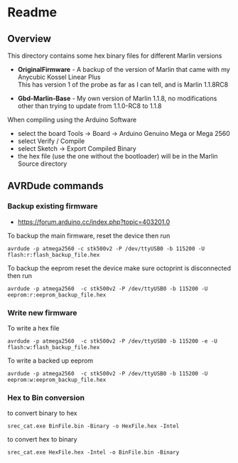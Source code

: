 # Readme

## Overview

This directory contains some hex binary files for different Marlin versions

  * **OriginalFirmware** - A backup of the version of Marlin that came with my Anycubic Kossel Linear Plus <br>
    This has version 1 of the probe as far as I can tell, and is Marlin 1.1.8RC8

  * **Gbd-Marlin-Base** - My own version of Marlin 1.1.8, no modifications other than trying to update from 1.1.0-RC8 to 1.1.8

When compiling using the Arduino Software

  * select the board Tools -> Board -> Arduino Genuino Mega or Mega 2560
  * select Verify / Compile
  * select Sketch -> Export Compiled Binary
  * the hex file (use the one without the bootloader) will be in the Marlin Source directory


## AVRDude commands

### Backup existing firmware

  * https://forum.arduino.cc/index.php?topic=403201.0

To backup the main firmware, reset the device then run
```
avrdude -p atmega2560 -c stk500v2 -P /dev/ttyUSB0 -b 115200 -U flash:r:flash_backup_file.hex
```

To backup the eeprom reset the device
make sure octoprint is disconnected
then run
```
avrdude -p atmega2560  -c stk500v2 -P /dev/ttyUSB0 -b 115200 -U eeprom:r:eeprom_backup_file.hex
```


### Write new firmware

To write a hex file
```
avrdude -p atmega2560  -c stk500v2 -P /dev/ttyUSB0 -b 115200 -e -U flash:w:flash_backup_file.hex
```

To write a backed up eeprom
```
avrdude -p atmega2560  -c stk500v2 -P /dev/ttyUSB0 -b 115200 -U eeprom:w:eeprom_backup_file.hex
```


### Hex to Bin conversion

to convert binary to hex
```
srec_cat.exe BinFile.bin -Binary -o HexFile.hex -Intel
```
to convert hex to binary
```
srec_cat.exe HexFile.hex -Intel -o BinFile.bin -Binary
```
